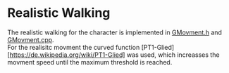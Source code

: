 # Realistic Walking  
The realistic walking for the character is implemented in [GMovment.h](https://github.com/wzeitler/UR17/blob/ur17-p4/Source/UGame/Private/Character/Components/GMovement.h) 
and [GMovment.cpp](https://github.com/wzeitler/UR17/blob/ur17-p4/Source/UGame/Private/Character/Components/GMovement.cpp).  
For the realisitc movment the curved function [PT1-Glied][https://de.wikipedia.org/wiki/PT1-Glied] was used, 
which increasses the movment speed until the maximum threshold is reached.  
